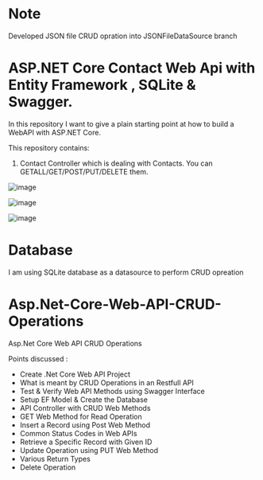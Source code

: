 # Note 

Developed JSON file CRUD opration into JSONFileDataSource branch

# ASP.NET Core Contact Web Api with Entity Framework , SQLite & Swagger.
In this repository I want to give a plain starting point at how to build a WebAPI with ASP.NET Core.

This repository contains:
1. Contact Controller which is dealing with Contacts. You can GETALL/GET/POST/PUT/DELETE them.

![image](https://github.com/nishathakurdev/CMSAPI/assets/122445351/33500ba7-18ea-4e59-a369-aeb1f6bee881)

![image](https://github.com/nishathakurdev/CMSAPI/assets/122445351/c68e289e-5465-4e6c-8264-9d6f993d862c)

![image](https://github.com/nishathakurdev/CMSAPI/assets/122445351/b5859419-c54c-4d18-9191-3dc6122b1c94)

# Database

I am using SQLite database as a datasource to perform CRUD opreation

# Asp.Net-Core-Web-API-CRUD-Operations
Asp.Net Core Web API CRUD Operations

Points discussed :
-	Create .Net Core Web API Project
-	What is meant by CRUD Operations in an Restfull API
-	Test & Verify Web API Methods using Swagger Interface
-	Setup EF Model & Create the Database
-	API Controller with CRUD Web Methods
-	GET Web Method for Read Operation
-	Insert a Record using Post Web Method
-	Common Status Codes in Web APIs
-	Retrieve a Specific Record with Given ID
-	Update Operation using PUT Web Method
-	Various Return Types
-	Delete Operation



